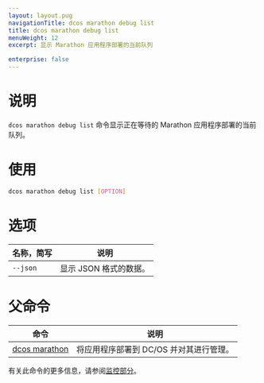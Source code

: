 ```yaml
---
layout: layout.pug
navigationTitle: dcos marathon debug list
title: dcos marathon debug list
menuWeight: 12
excerpt: 显示 Marathon 应用程序部署的当前队列

enterprise: false
---
```




# 说明
`dcos marathon debug list` 命令显示正在等待的 Marathon 应用程序部署的当前队列。

# 使用

```bash
dcos marathon debug list [OPTION]
```

# 选项

| 名称，简写 | 说明 |
|---------|-------------|
| `--json` | 显示 JSON 格式的数据。|

# 父命令

| 命令 | 说明 |
|---------|-------------|
| [dcos marathon](/mesosphere/dcos/cn/1.11/cli/command-reference/dcos-marathon/) | 将应用程序部署到 DC/OS 并对其进行管理。|

有关此命令的更多信息，请参阅[监控部分](https://docs.mesosphere.com/1.11/monitoring/debugging/cli-debugging/#dcos-marathon-debug-list)。
